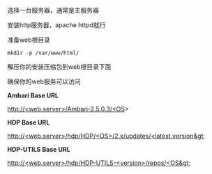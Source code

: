 选择一台服务器，通常是主服务器

安装http服务器，apache httpd就行

准备web根目录

```
mkdir -p /var/www/html/
```

解压你的安装压缩包到web根目录下面

确保你的web服务可以访问

**Ambari Base URL**

[http://&lt;web.server&gt;/Ambari-2.5.0.3/&lt;OS](http://<web.server>/Ambari-2.5.0.3/<OS&gt)&gt;

**HDP Base URL**

[http://&lt;web.server&gt;/hdp/HDP/&lt;OS&gt;/2.x/updates/&lt;latest.version&gt](http://<web.server>/hdp/HDP/<OS>/2.x/updates/<latest.version&gt);

**HDP-UTILS Base URL**

[http://&lt;web.server&gt;/hdp/HDP-UTILS-&lt;version&gt;/repos/&lt;OS&gt](http://<web.server>/hdp/HDP-UTILS-<version>/repos/<OS&gt);

